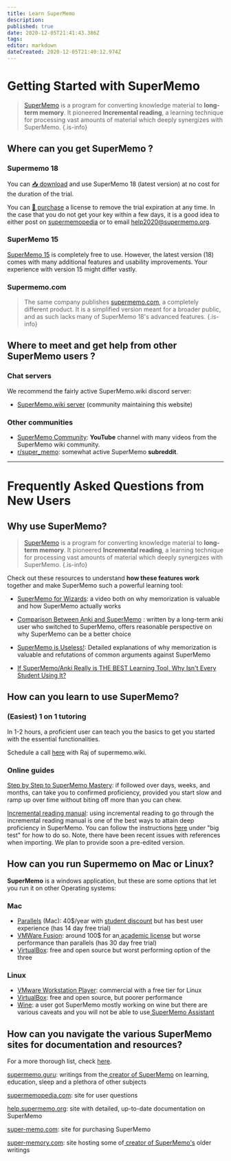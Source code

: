 ```yaml
---
title: Learn SuperMemo
description: 
published: true
date: 2020-12-05T21:41:43.386Z
tags: 
editor: markdown
dateCreated: 2020-12-05T21:40:12.974Z
---
```


# Getting Started with SuperMemo

> [SuperMemo](https://help.supermemo.org/wiki/SuperMemo) is a program for converting knowledge material to **long-term memory**. It pioneered **Incremental reading**, a learning technique for processing vast amounts of material which deeply synergizes with SuperMemo.
{.is-info}


<!--

> [!NOTE|label:What do I do if I'm not on Windows?|icon:fas fa-question] SuperMemo is a Windows only software. If you're on Linux or Mac you still have options though. Scroll to the bottom of this page for suggestions on virtual machines/WINE. 

<!--
#### You can get started on using it with the following:

1. Where can you get SuperMemo ?

2. How can you learn SuperMemo ?

3. How can you get into contact with other users of SuperMemo?

#### Frequently Asked Questions from New Users:

1. Why use SuperMemo? (link)

2. How can I use SuperMemo if I’m not on windows?

3. How can I make sense of the documentation?

4. Where can you get SuperMemo?
-->

## Where can you get SuperMemo ?

### Supermemo 18

You can [📥 download](https://super-memory.com/english/down.htm) and use SuperMemo 18 (latest version) at no cost for the duration of the trial.

You can [🔑 purchase](https://super-memo.com/supermemo18.html) a license to remove the trial expiration at any time. In the case that you do not get your key within a few days, it is a good idea to either post on [supermemopedia](http://supermemopedia.com/wiki/Main_Page) or to email [help2020@supermemo.org](mailto:help2020@supermemo.org). 

### SuperMemo 15

[SuperMemo 15](http://supermemopedia.com/wiki/SuperMemo_15_Freeware) is completely free to use. However, the latest version (18) comes with many additional features and usability improvements. Your experience with version 15 might differ vastly.

### Supermemo.com

> The same company publishes [supermemo.com](http://supermemo.com/), a completely different product. It is a simplified version meant for a broader public, and as such lacks many of SuperMemo 18's advanced features.
{.is-info}

## Where to meet and get help from other SuperMemo users ?

### Chat servers

We recommend the fairly active SuperMemo.wiki discord server:

- [SuperMemo.wiki server](https://discord.gg/Cqg9Fyg) (community maintaining this website)

### Other communities

- [SuperMemo Community](https://www.youtube.com/channel/UCMdkN_8gHPn5vlYDe2ScrxQ/videos): **YouTube** channel with many videos from the SuperMemo wiki community.
- [r/super_memo](https://www.reddit.com/r/super_memo/): somewhat active SuperMemo **subreddit**.


<hr/>

# Frequently Asked Questions from New Users

## Why use SuperMemo?

> [SuperMemo](https://help.supermemo.org/wiki/SuperMemo) is a program for converting knowledge material to **long-term memory**. It pioneered **Incremental reading**, a learning technique for processing vast amounts of material which deeply synergizes with SuperMemo.
{.is-info}

Check out these resources to understand **how these features work** together and make SuperMemo such a powerful learning tool:

- [SuperMemo for Wizards](https://www.youtube.com/watch?v=NURjZuHvDaU): a video both on why memorization is valuable and how SuperMemo actually works 

- [Comparison Between Anki and SuperMemo](https://www.masterhowtolearn.com/2018-11-11-my-comparison-between-anki-and-supermemo) : written by a long-term anki user who switched to SuperMemo, offers reasonable perspective on why SuperMemo can be a better choice 

- [SuperMemo is Useless!](https://www.supermemo.com/en/archives1990-2015/articles/useless): Detailed explanations of why memorization is valuable and refutations of common arguments against SuperMemo 

- [If SuperMemo/Anki Really is THE BEST Learning Tool, Why Isn't Every Student Using It?](https://www.masterhowtolearn.com/2020-03-15-If-supermemo-anki-really-is-the-best-learning-tool-why-isnt-every-student-using-it/)


## How can you learn to use SuperMemo?

### (Easiest) 1 on 1 tutoring

In 1-2 hours, a proficient user can teach you the basics to get you started with the essential functionalities.

Schedule a call [here](https://calendly.com/test0009/raj) with Raj of supermemo.wiki.

### Online guides

[Step by Step to SuperMemo Mastery](https://help.supermemo.org/wiki/Step-by-step_to_SuperMemo_mastery): if followed over days, weeks, and months, can take you to confirmed proficiency, provided you start slow and ramp up over time without biting off more than you can chew.

[Incremental reading manual](https://help.supermemo.org/index.php?title=Incremental_learning): using incremental reading to go through the incremental reading manual is one of the best ways to attain deep proficiency in SuperMemo. You can follow the instructions [here](https://supermemo.guru/wiki/Incremental_reading_step_by_step#Big_test) under "big test" for how to do so. Note, there have been recent issues with references when importing. We plan to provide soon a pre-edited version.

## How can you run Supermemo on Mac or Linux? 

**SuperMemo** is a windows application, but these are some options that let you run it on other Operating systems:

### Mac

- [Parallels](https://www.parallels.com/) (Mac): 40$/year with [student discount](https://www.parallels.com/landingpage/pd/education/) but has best user experience (has 14 day free trial) 
- [VMWare Fusion](https://www.vmware.com/in/products/fusion.html): around 100$ for an[ academic license](https://store-us.vmware.com/vmware-in-education) but worse performance than parallels (has 30 day free trial) 
- [VirtualBox](https://www.virtualbox.org/): free and open source but worst performing option of the three

### Linux

- [VMware Workstation Player](https://www.vmware.com/in/products/workstation-player/workstation-player-evaluation.html): commercial with a free tier for Linux 
- [VirtualBox](https://www.virtualbox.org/): free and open source, but poorer performance 
- [Wine](https://github.com/alessivs/supermemo-wine): a user got SuperMemo mostly working on wine but there are various caveats and you will not be able to use[ SuperMemo Assistant](https://supermemo.wiki/sma/)

## How can you navigate the various SuperMemo sites for documentation and resources?

For a more thorough list, check [here](http://supermemopedia.com/wiki/SuperMemo_Websites).

[supermemo.guru](http://supermemo.guru/): writings from the[ creator of SuperMemo](https://supermemo.guru/wiki/Piotr_Wozniak) on learning, education, sleep and a plethora of other subjects 

[supermemopedia.com](http://supermemopedia.com/wiki/Main_Page): site for user questions 

[help.supermemo.org](https://help.supermemo.org/wiki/SuperMemo_18_Help): site with detailed, up-to-date documentation on SuperMemo 

[super-memo.com](https://super-memo.com/): site for purchasing SuperMemo 

[super-memory.com](https://super-memory.com/): site hosting some of[ creator of SuperMemo's](https://supermemo.guru/wiki/Piotr_Wozniak) older writings


